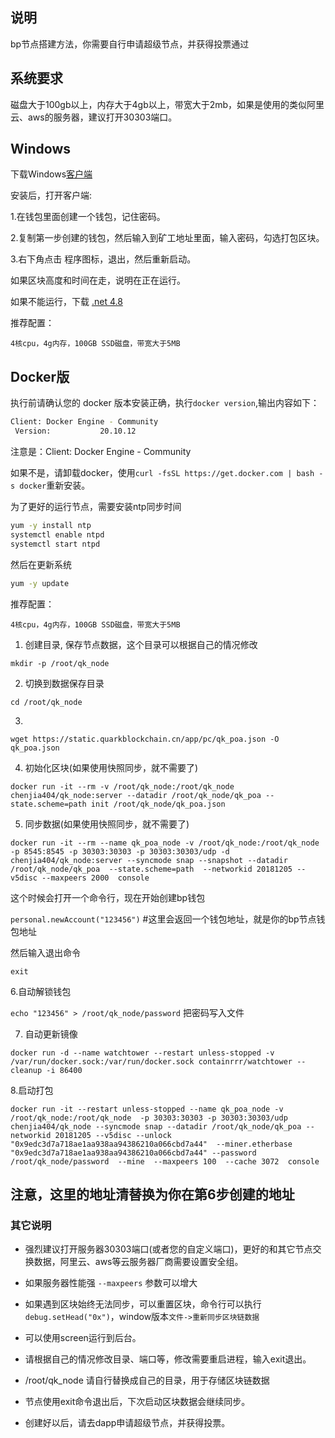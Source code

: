 ## 说明
bp节点搭建方法，你需要自行申请超级节点，并获得投票通过

## 系统要求
磁盘大于100gb以上，内存大于4gb以上，带宽大于2mb，如果是使用的类似阿里云、aws的服务器，建议打开30303端口。

## Windows
下载Windows[客户端](https://cdn.ipfsscan.io/ipfs/QmWG8E9viiGQKBBCLMjE8ezFepNQrs4rvrKZywazvH2YyM?filename=quarkblockchain-install1.0.1.349.exe)

安装后，打开客户端:

1.在钱包里面创建一个钱包，记住密码。

2.复制第一步创建的钱包，然后输入到矿工地址里面，输入密码，勾选打包区块。

3.右下角点击 程序图标，退出，然后重新启动。

如果区块高度和时间在走，说明在正在运行。

如果不能运行，下载 [.net 4.8](https://dotnet.microsoft.com/zh-cn/download/dotnet-framework/thank-you/net48-web-installer)

推荐配置：
```
4核cpu，4g内存，100GB SSD磁盘，带宽大于5MB
```

## Docker版

执行前请确认您的 docker 版本安装正确，执行```docker version```,输出内容如下：
```bash
Client: Docker Engine - Community
 Version:           20.10.12
```

注意是：Client: Docker Engine - Community

如果不是，请卸载docker，使用```curl -fsSL https://get.docker.com | bash -s docker```重新安装。

为了更好的运行节点，需要安装ntp同步时间
```bash
yum -y install ntp
systemctl enable ntpd
systemctl start ntpd
```

然后在更新系统
```bash
yum -y update
```

推荐配置：
```
4核cpu，4g内存，100GB SSD磁盘，带宽大于5MB
```


1. 创建目录, 保存节点数据，这个目录可以根据自己的情况修改

`mkdir -p /root/qk_node`

2. 切换到数据保存目录

`cd /root/qk_node`

3. 

`wget https://static.quarkblockchain.cn/app/pc/qk_poa.json -O qk_poa.json`

4. 初始化区块(如果使用快照同步，就不需要了)

`docker run -it --rm -v /root/qk_node:/root/qk_node  chenjia404/qk_node:server --datadir /root/qk_node/qk_poa --state.scheme=path init /root/qk_node/qk_poa.json `

5. 同步数据(如果使用快照同步，就不需要了)

`docker run -it --rm --name qk_poa_node -v /root/qk_node:/root/qk_node -p 8545:8545 -p 30303:30303 -p 30303:30303/udp -d chenjia404/qk_node:server --syncmode snap --snapshot --datadir /root/qk_node/qk_poa  --state.scheme=path  --networkid 20181205 --v5disc --maxpeers 2000  console`

这个时候会打开一个命令行，现在开始创建bp钱包

`personal.newAccount("123456")`  #这里会返回一个钱包地址，就是你的bp节点钱包地址

然后输入退出命令

`exit`

6.自动解锁钱包

`echo "123456" > /root/qk_node/password`  把密码写入文件


7. 自动更新镜像

`docker run -d --name watchtower --restart unless-stopped -v /var/run/docker.sock:/var/run/docker.sock containrrr/watchtower --cleanup -i 86400`

8.启动打包

`docker run -it --restart unless-stopped --name qk_poa_node -v /root/qk_node:/root/qk_node  -p 30303:30303 -p 30303:30303/udp chenjia404/qk_node --syncmode snap --datadir /root/qk_node/qk_poa --networkid 20181205 --v5disc --unlock "0x9edc3d7a718ae1aa938aa94386210a066cbd7a44"  --miner.etherbase "0x9edc3d7a718ae1aa938aa94386210a066cbd7a44" --password /root/qk_node/password  --mine  --maxpeers 100  --cache 3072  console`

## 注意，这里的地址清替换为你在第6步创建的地址



### 其它说明
* 强烈建议打开服务器30303端口(或者您的自定义端口)，更好的和其它节点交换数据，阿里云、aws等云服务器厂商需要设置安全组。

* 如果服务器性能强 `--maxpeers` 参数可以增大

* 如果遇到区块始终无法同步，可以重置区块，命令行可以执行`debug.setHead("0x")`，window版本`文件->重新同步区块链数据`

* 可以使用screen运行到后台。

* 请根据自己的情况修改目录、端口等，修改需要重启进程，输入exit退出。

* /root/qk_node 请自行替换成自己的目录，用于存储区块链数据

* 节点使用exit命令退出后，下次启动区块数据会继续同步。

* 创建好以后，请去dapp申请超级节点，并获得投票。


